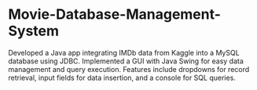 # Movie-Database-Management-System
Developed a Java app integrating IMDb data from Kaggle into a MySQL database using JDBC. Implemented a GUI with Java Swing for easy data management and query execution. Features include dropdowns for record retrieval, input fields for data insertion, and a console for SQL queries.
